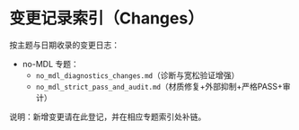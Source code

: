 # 变更记录索引（Changes）

按主题与日期收录的变更日志：

- no-MDL 专题：
  - `no_mdl_diagnostics_changes.md`（诊断与宽松验证增强）
  - `no_mdl_strict_pass_and_audit.md`（材质修复+外部抑制+严格PASS+审计）

说明：新增变更请在此登记，并在相应专题索引处补链。
